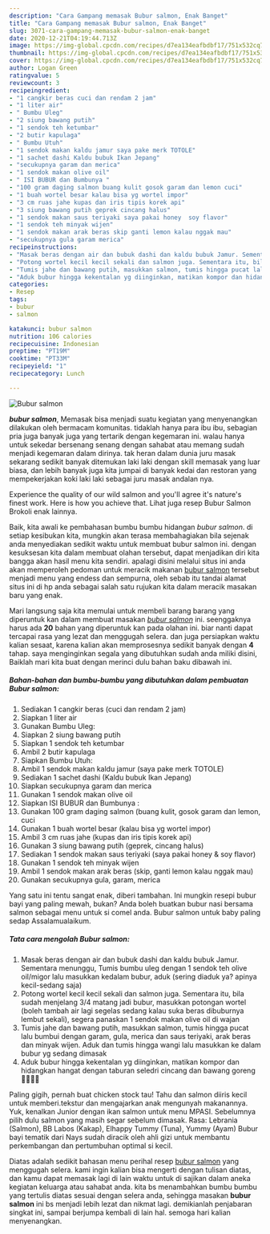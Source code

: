 ```yaml
---
description: "Cara Gampang memasak Bubur salmon, Enak Banget"
title: "Cara Gampang memasak Bubur salmon, Enak Banget"
slug: 3071-cara-gampang-memasak-bubur-salmon-enak-banget
date: 2020-12-21T04:19:44.713Z
image: https://img-global.cpcdn.com/recipes/d7ea134eafbdbf17/751x532cq70/bubur-salmon-foto-resep-utama.jpg
thumbnail: https://img-global.cpcdn.com/recipes/d7ea134eafbdbf17/751x532cq70/bubur-salmon-foto-resep-utama.jpg
cover: https://img-global.cpcdn.com/recipes/d7ea134eafbdbf17/751x532cq70/bubur-salmon-foto-resep-utama.jpg
author: Logan Green
ratingvalue: 5
reviewcount: 3
recipeingredient:
- "1 cangkir beras cuci dan rendam 2 jam"
- "1 liter air"
- " Bumbu Uleg"
- "2 siung bawang putih"
- "1 sendok teh ketumbar"
- "2 butir kapulaga"
- " Bumbu Utuh"
- "1 sendok makan kaldu jamur saya pake merk TOTOLE"
- "1 sachet dashi Kaldu bubuk Ikan Jepang"
- "secukupnya garam dan merica"
- "1 sendok makan olive oil"
- " ISI BUBUR dan Bumbunya "
- "100 gram daging salmon buang kulit gosok garam dan lemon cuci"
- "1 buah wortel besar kalau bisa yg wortel impor"
- "3 cm ruas jahe kupas dan iris tipis korek api"
- "3 siung bawang putih geprek cincang halus"
- "1 sendok makan saus teriyaki saya pakai honey  soy flavor"
- "1 sendok teh minyak wijen"
- "1 sendok makan arak beras skip ganti lemon kalau nggak mau"
- "secukupnya gula garam merica"
recipeinstructions:
- "Masak beras dengan air dan bubuk dashi dan kaldu bubuk Jamur. Sementara menunggu, Tumis bumbu uleg dengan 1 sendok teh olive oil/migor lalu masukkan kedalam bubur, aduk (sering diaduk ya? apinya kecil-sedang saja)"
- "Potong wortel kecil kecil sekali dan salmon juga. Sementara itu, bila sudah menjelang 3/4 matang jadi bubur, masukkan potongan wortel (boleh tambah air lagi segelas sedang kalau suka beras dibuburnya lembut sekali), segera panaskan 1 sendok makan olive oil di wajan"
- "Tumis jahe dan bawang putih, masukkan salmon, tumis hingga pucat lalu bumbui dengan garam, gula, merica dan saus teriyaki, arak beras dan minyak wijen. Aduk dan tumis hingga wangi lalu masukkan ke dalam bubur yg sedang dimasak"
- "Aduk bubur hingga kekentalan yg diinginkan, matikan kompor dan hidangkan hangat dengan taburan seledri cincang dan bawang goreng 🙏🏻💕😃"
categories:
- Resep
tags:
- bubur
- salmon

katakunci: bubur salmon 
nutrition: 106 calories
recipecuisine: Indonesian
preptime: "PT19M"
cooktime: "PT33M"
recipeyield: "1"
recipecategory: Lunch

---
```



![Bubur salmon](https://img-global.cpcdn.com/recipes/d7ea134eafbdbf17/751x532cq70/bubur-salmon-foto-resep-utama.jpg)

<b><i>bubur salmon</i></b>, Memasak bisa menjadi suatu kegiatan yang menyenangkan dilakukan oleh bermacam komunitas. tidaklah hanya para ibu ibu, sebagian pria juga banyak juga yang tertarik dengan kegemaran ini. walau hanya untuk sekedar bersenang senang dengan sahabat atau memang sudah menjadi kegemaran dalam dirinya. tak heran dalam dunia juru masak sekarang sedikit banyak ditemukan laki laki dengan skill memasak yang luar biasa, dan lebih banyak juga kita jumpai di banyak kedai dan restoran yang mempekerjakan koki laki laki sebagai juru masak andalan nya.

Experience the quality of our wild salmon and you&#39;ll agree it&#39;s nature&#39;s finest work. Here is how you achieve that. Lihat juga resep Bubur Salmon Brokoli enak lainnya.

Baik, kita awali ke pembahasan bumbu bumbu hidangan <i>bubur salmon</i>. di setiap kesibukan kita, mungkin akan terasa membahagiakan bila sejenak anda menyediakan sedikit waktu untuk membuat bubur salmon ini. dengan kesuksesan kita dalam membuat olahan tersebut, dapat menjadikan diri kita bangga akan hasil menu kita sendiri. apalagi disini melalui situs ini anda akan memperoleh pedoman untuk meracik makanan <u>bubur salmon</u> tersebut menjadi menu yang endess dan sempurna, oleh sebab itu tandai alamat situs ini di hp anda sebagai salah satu rujukan kita dalam meracik masakan baru yang enak.


Mari langsung saja kita memulai untuk membeli barang barang yang diperuntuk kan dalam membuat masakan <u><i>bubur salmon</i></u> ini. seenggaknya harus ada <b>20</b> bahan yang diperuntuk kan pada olahan ini. biar nanti dapat tercapai rasa yang lezat dan menggugah selera. dan juga persiapkan waktu kalian sesaat, karena kalian akan memprosesnya sedikit banyak dengan <b>4</b> tahap. saya menginginkan segala yang dibutuhkan sudah anda miliki disini, Baiklah mari kita buat dengan merinci dulu bahan baku dibawah ini.

<!--inarticleads1-->

##### Bahan-bahan dan bumbu-bumbu yang dibutuhkan dalam pembuatan Bubur salmon:

1. Sediakan 1 cangkir beras (cuci dan rendam 2 jam)
1. Siapkan 1 liter air
1. Gunakan  Bumbu Uleg:
1. Siapkan 2 siung bawang putih
1. Siapkan 1 sendok teh ketumbar
1. Ambil 2 butir kapulaga
1. Siapkan  Bumbu Utuh:
1. Ambil 1 sendok makan kaldu jamur (saya pake merk TOTOLE)
1. Sediakan 1 sachet dashi (Kaldu bubuk Ikan Jepang)
1. Siapkan secukupnya garam dan merica
1. Gunakan 1 sendok makan olive oil
1. Siapkan  ISI BUBUR dan Bumbunya :
1. Gunakan 100 gram daging salmon (buang kulit, gosok garam dan lemon, cuci
1. Gunakan 1 buah wortel besar (kalau bisa yg wortel impor)
1. Ambil 3 cm ruas jahe (kupas dan iris tipis korek api)
1. Gunakan 3 siung bawang putih (geprek, cincang halus)
1. Sediakan 1 sendok makan saus teriyaki (saya pakai honey &amp; soy flavor)
1. Gunakan 1 sendok teh minyak wijen
1. Ambil 1 sendok makan arak beras (skip, ganti lemon kalau nggak mau)
1. Gunakan secukupnya gula, garam, merica


Yang satu ini tentu sangat enak, diberi tambahan. Ini mungkin resepi bubur bayi yang paling mewah, bukan? Anda boleh buatkan bubur nasi bersama salmon sebagai menu untuk si comel anda. Bubur salmon untuk baby paling sedap Assalamualaikum. 

<!--inarticleads2-->

##### Tata cara mengolah Bubur salmon:

1. Masak beras dengan air dan bubuk dashi dan kaldu bubuk Jamur. Sementara menunggu, Tumis bumbu uleg dengan 1 sendok teh olive oil/migor lalu masukkan kedalam bubur, aduk (sering diaduk ya? apinya kecil-sedang saja)
1. Potong wortel kecil kecil sekali dan salmon juga. Sementara itu, bila sudah menjelang 3/4 matang jadi bubur, masukkan potongan wortel (boleh tambah air lagi segelas sedang kalau suka beras dibuburnya lembut sekali), segera panaskan 1 sendok makan olive oil di wajan
1. Tumis jahe dan bawang putih, masukkan salmon, tumis hingga pucat lalu bumbui dengan garam, gula, merica dan saus teriyaki, arak beras dan minyak wijen. Aduk dan tumis hingga wangi lalu masukkan ke dalam bubur yg sedang dimasak
1. Aduk bubur hingga kekentalan yg diinginkan, matikan kompor dan hidangkan hangat dengan taburan seledri cincang dan bawang goreng 🙏🏻💕😃


Paling gigih, pernah buat chicken stock tau! Tahu dan salmon diiris kecil untuk memberi.tekstur dan mengajarkan anak mengunyah makanannya. Yuk, kenalkan Junior dengan ikan salmon untuk menu MPASI. Sebelumnya pilih dulu salmon yang masih segar sebelum dimasak. Rasa: Lebrania (Salmon), BB Labos (Kakap), Elhappy Tummy (Tuna), Yummy (Ayam) Bubur bayi tematik dari Nays sudah diracik oleh ahli gizi untuk membantu perkembangan dan pertumbuhan optimal si kecil. 

Diatas adalah sedikit bahasan menu perihal resep <u>bubur salmon</u> yang menggugah selera. kami ingin kalian bisa mengerti dengan tulisan diatas, dan kamu dapat memasak lagi di lain waktu untuk di sajikan dalam aneka kegiatan keluarga atau sahabat anda. kita bs menambahkan bumbu bumbu yang tertulis diatas sesuai dengan selera anda, sehingga masakan <b>bubur salmon</b> ini bs menjadi lebih lezat dan nikmat lagi. demikianlah penjabaran singkat ini, sampai berjumpa kembali di lain hal. semoga hari kalian menyenangkan.

